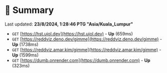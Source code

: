 # 📖 Summary
Last updated: **23/8/2024, 1:28:46 PTG "Asia/Kuala_Lumpur"**

- `GET` [https://hst.ujol.dev](https://hst.ujol.dev) - **Up** (659ms)
- `GET` [https://reddviz.deno.dev/gimme](https://reddviz.deno.dev/gimme) - **Up** (1738ms)
- `GET` [https://reddviz.amar.kim/gimme](https://reddviz.amar.kim/gimme) - **Up** (1599ms)
- `GET` [https://dumb.onrender.com](https://dumb.onrender.com) - **Up** (323ms)
